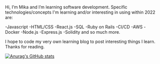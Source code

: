 Hi, I’m Mika and I’m learning software development.
Specific technologies/concepts I'm learning and/or interesting in using within 2022 are:

-Javascript
-HTML/CSS
-React.js
-SQL
-Ruby on Rails
-CI/CD
-AWS
-Docker
-Node.js
-Express.js
-Solidity
 and so much more.


I hope to code my very own learning blog to post interesting things I learn. Thanks for reading.
<!---
SK-2022/SK-2022 is a ✨ special ✨ repository because its `README.md` (this file) appears on your GitHub profile.
You can click the Preview link to take a look at your changes.
--->

[![Anurag's GitHub stats](https://github-readme-stats.vercel.app/api?username=SK-2022)](https://github.com/anuraghazra/github-readme-stats)

